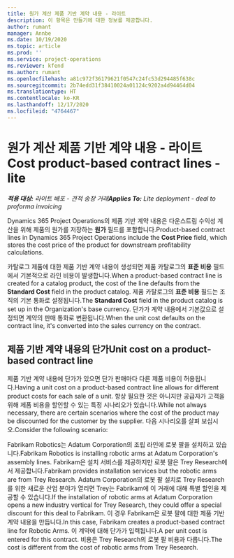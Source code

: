 ```yaml
---
title: 원가 계산 제품 기반 계약 내용 - 라이트
description: 이 항목은 만들기에 대한 정보를 제공합니다.
author: rumant
manager: Annbe
ms.date: 10/19/2020
ms.topic: article
ms.prod: ''
ms.service: project-operations
ms.reviewer: kfend
ms.author: rumant
ms.openlocfilehash: a81c972f36179621f0547c24fc53d294485f638c
ms.sourcegitcommit: 2b74edd31f38410024a01124c9202a4d94464d04
ms.translationtype: HT
ms.contentlocale: ko-KR
ms.lasthandoff: 12/17/2020
ms.locfileid: "4764467"
---
```

# <a name="cost-product-based-contract-lines---lite"></a><span data-ttu-id="1f32f-103">원가 계산 제품 기반 계약 내용 - 라이트</span><span class="sxs-lookup"><span data-stu-id="1f32f-103">Cost product-based contract lines - lite</span></span>

<span data-ttu-id="1f32f-104">_**적용 대상:** 라이트 배포 - 견적 송장 거래_</span><span class="sxs-lookup"><span data-stu-id="1f32f-104">_**Applies To:** Lite deployment - deal to proforma invoicing_</span></span>


<span data-ttu-id="1f32f-105">Dynamics 365 Project Operations의 제품 기반 계약 내용은 다운스트림 수익성 계산을 위해 제품의 원가를 저장하는 **원가** 필드를 포함합니다.</span><span class="sxs-lookup"><span data-stu-id="1f32f-105">Product-based contract lines in Dynamics 365 Project Operations include the **Cost Price** field, which stores the cost price of the product for downstream profitability calculations.</span></span>

<span data-ttu-id="1f32f-106">카탈로그 제품에 대한 제품 기반 계약 내용이 생성되면 제품 카탈로그의 **표준 비용** 필드에서 기본적으로 라인 비용이 발생합니다.</span><span class="sxs-lookup"><span data-stu-id="1f32f-106">When a product-based contract line is created for a catalog product, the cost of the line defaults from the **Standard Cost** field in the product catalog.</span></span> <span data-ttu-id="1f32f-107">제품 카탈로그의 **표준 비용** 필드는 조직의 기본 통화로 설정됩니다.</span><span class="sxs-lookup"><span data-stu-id="1f32f-107">The **Standard Cost** field in the product catalog is set up in the Organization's base currency.</span></span> <span data-ttu-id="1f32f-108">단가가 계약 내용에서 기본값으로 설정되면 계약의 판매 통화로 변환됩니다.</span><span class="sxs-lookup"><span data-stu-id="1f32f-108">When the unit cost defaults on the contract line, it's converted into the sales currency on the contract.</span></span>

## <a name="unit-cost-on-a-product-based-contract-line"></a><span data-ttu-id="1f32f-109">제품 기반 계약 내용의 단가</span><span class="sxs-lookup"><span data-stu-id="1f32f-109">Unit cost on a product-based contract line</span></span>

<span data-ttu-id="1f32f-110">제품 기반 계약 내용에 단가가 있으면 단가 판매마다 다른 제품 비용이 허용됩니다.</span><span class="sxs-lookup"><span data-stu-id="1f32f-110">Having a unit cost on a product-based contract line allows for different product costs for each sale of a unit.</span></span> <span data-ttu-id="1f32f-111">항상 필요한 것은 아니지만 공급자가 고객을 위해 제품 비용을 할인할 수 있는 특정 시나리오가 있습니다.</span><span class="sxs-lookup"><span data-stu-id="1f32f-111">While not always necessary, there are certain scenarios where the cost of the product may be discounted for the customer by the supplier.</span></span> <span data-ttu-id="1f32f-112">다음 시나리오를 살펴 보십시오.</span><span class="sxs-lookup"><span data-stu-id="1f32f-112">Consider the following scenario:</span></span>

<span data-ttu-id="1f32f-113">Fabrikam Robotics는 Adatum Corporation의 조립 라인에 로봇 팔을 설치하고 있습니다.</span><span class="sxs-lookup"><span data-stu-id="1f32f-113">Fabrikam Robotics is installing robotic arms at Adatum Corporation's assembly lines.</span></span> <span data-ttu-id="1f32f-114">Fabrikam은 설치 서비스를 제공하지만 로봇 팔은 Trey Research에서 제공합니다.</span><span class="sxs-lookup"><span data-stu-id="1f32f-114">Fabrikam provides installation services but the robotic arms are from Trey Research.</span></span> <span data-ttu-id="1f32f-115">Adatum Corporation의 로봇 팔 설치로 Trey Research를 위한 새로운 산업 분야가 열리면 Trey는 Fabrikam에 이 거래에 대해 특별 할인을 제공할 수 있습니다.</span><span class="sxs-lookup"><span data-stu-id="1f32f-115">If the installation of robotic arms at Adatum Corporation opens a new industry vertical for Trey Research, they could offer a special discount for this deal to Fabrikam.</span></span> <span data-ttu-id="1f32f-116">이 경우 Fabrikam은 로봇 팔에 대한 제품 기반 계약 내용을 만듭니다.</span><span class="sxs-lookup"><span data-stu-id="1f32f-116">In this case, Fabrikam creates a product-based contract line for Robotic Arms.</span></span> <span data-ttu-id="1f32f-117">이 계약에 대해 단가가 입력됩니다.</span><span class="sxs-lookup"><span data-stu-id="1f32f-117">A per unit cost is entered for this contract.</span></span> <span data-ttu-id="1f32f-118">비용은 Trey Research의 로봇 팔 비용과 다릅니다.</span><span class="sxs-lookup"><span data-stu-id="1f32f-118">The cost is different from the cost of robotic arms from Trey Research.</span></span>
